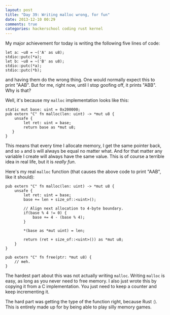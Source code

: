 ```yaml
---
layout: post
title: "Day 39: Writing malloc wrong, for fun"
date: 2013-12-10 00:29
comments: true
categories: hackerschool coding rust kernel
---
```


My major achievement for today is writing the following five lines of
code:

~~~
let a: ~u8 = ~('A' as u8);
stdio::putc(*a);
let b: ~u8 = ~('B' as u8);
stdio::putc(*a);
stdio::putc(*b);
~~~

and having them do the wrong thing. One would normally expect this to
print "AAB". But for me, right now, until I stop goofing off, it
prints "ABB". Why is that?

Well, it's because my `malloc` implementation looks like this:

~~~
static mut base: uint = 0x200000;
pub extern "C" fn malloc(len: uint) -> *mut u8 {
    unsafe {
        let ret: uint = base;
        return base as *mut u8;
   }
}
~~~

This means that every time I allocate memory, I get the same pointer
back, and so `a` and `b` will always be equal no matter what. And for
that matter any variable I create will always have the same value.
This is of course a terrible idea in real life, but it is *really
fun*.

Here's my real `malloc` function (that causes the above code to print
"AAB", like it should):

~~~
pub extern "C" fn malloc(len: uint) -> *mut u8 {
    unsafe {
        let ret: uint = base;
        base += len + size_of::<uint>();

        // Align next allocation to 4-byte boundary.
        if(base % 4 != 0) {
            base += 4 - (base % 4);
        }

        *(base as *mut uint) = len;

        return (ret + size_of::<uint>()) as *mut u8;
    }
}

pub extern "C" fn free(ptr: *mut u8) {
    // meh.
}
~~~



The hardest part about this was not actually writing `malloc`. Writing
`malloc` is easy, as long as you never need to free memory. I also
just wrote this by copying it from a C implementation. You just need
to keep a counter and keep incrementing it.

The hard part was getting the type of the function right, because Rust
:). This is entirely made up for by being able to play silly memory
games.
